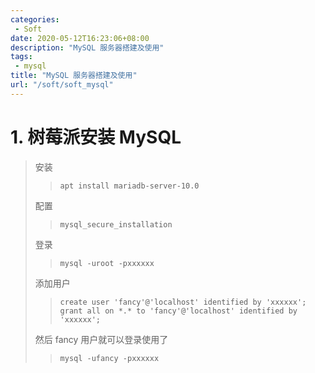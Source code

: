 ```yaml
---
categories:
 - Soft
date: 2020-05-12T16:23:06+08:00
description: "MySQL 服务器搭建及使用"
tags:
 - mysql
title: "MySQL 服务器搭建及使用"
url: "/soft/soft_mysql"
---
```


# 1. 树莓派安装 MySQL
> 安装
> > ```
> > apt install mariadb-server-10.0
> > ```
> 配置
> > ```
> > mysql_secure_installation
> > ```
> 登录
> > ```
> > mysql -uroot -pxxxxxx
> > ```
> 添加用户
> > ```
> > create user 'fancy'@'localhost' identified by 'xxxxxx';
> > grant all on *.* to 'fancy'@'localhost' identified by 'xxxxxx';
> > ```
> 然后 fancy 用户就可以登录使用了
> > ```
> > mysql -ufancy -pxxxxxx
> > ```
